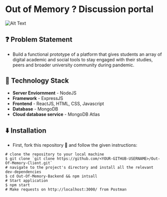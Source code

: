 # Out of Memory ? Discussion portal

![Alt Text](https://media.giphy.com/media/A8pRmkexvl9jCdzS5D/giphy.gif)

## ❓ Problem Statement

-   Build a functional prototype of a platform that gives students an array of digital academic and social tools to stay engaged with their studies, peers and broader university community during pandemic.

## 🚧 Technology Stack

-   **Server Enviornment** - NodeJS
-   **Framework** - ExpressJS
-   **Frontend** - ReactJS, HTML, CSS, Javascript
-   **Database** - MongoDB
-   **Cloud database service** - MongoDB Atlas

## ⬇️ Installation

-   First, fork this repository 🍴 and follow the given instructions:

```
# clone the repository to your local machine
$ git clone `git clone https://github.com/<YOUR-GITHUB-USERNAME>/Out-Of-Memory-Client.git`
# navigate to the project's directory and install all the relevant dev-dependencies
$ cd Out-Of-Memory-Backend && npm intsall
# Start application
$ npm start
# Make requests on http://localhost:3000/ from Postman
```
